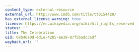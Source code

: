 ```yaml
---
content_type: external-resource
external_url: http://www.imdb.com/title/tt0154420/
has_external_license_warning: true
license: https://en.wikipedia.org/wiki/All_rights_reserved
status: ''
title: The Celebration
uid: 08b46a0d-ed1e-4285-ae38-87f5badc3adf
wayback_url: ''
---
```

